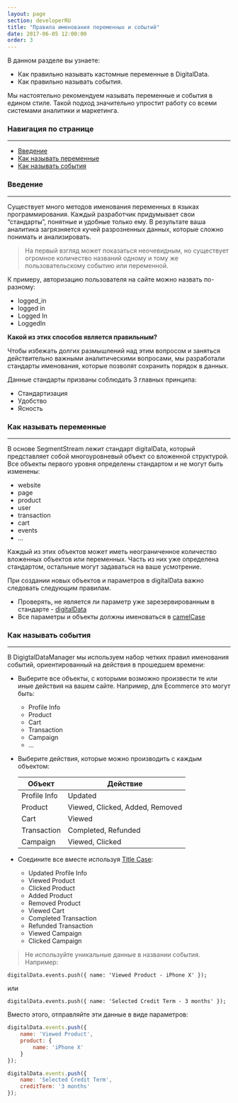 ```yaml
---
layout: page
section: developerRU
title: "Правила именования переменных и событий"
date: 2017-06-05 12:00:00
order: 3
---
```


В данном разделе вы узнаете:
* Как правильно называть кастомные переменные в DigitalData.
* Как правильно называть события.

Мы настоятельно рекомендуем называть переменные и события в едином стиле. Такой подход значительно упростит работу со всеми системами аналитики и маркетинга.

### Навигация по странице
------
<ul class="page-navigation">
  <li><a href="#0">Введение</a></li>
  <li><a href="#1">Как называть переменные</a></li>
  <li><a href="#1">Как называть события</a></li>
</ul>

### <a name="0"></a>Введение
------
Существует много методов именования переменных в языках программирования. Каждый разработчик придумывает свои “стандарты”, понятные и удобные только ему. В результате ваша аналитика загрязняется кучей разрозненных данных, которые сложно понимать и анализировать.

> На первый взгляд может показаться неочевидным, но существует огромное количество названий одному и тому же пользовательскому событию или переменной.

К примеру, авторизацию пользователя на сайте можно назвать по-разному:

* logged_in
* logged in
* Logged In
* LoggedIn

**Какой из этих способов является правильным?**

Чтобы избежать долгих размышлений над этим вопросом и заняться действительно важными аналитическими вопросами, мы разработали стандарты именования, которые позволят сохранить порядок в данных.

Данные стандарты призваны соблюдать 3 главных принципа:

* Стандартизация
* Удобство
* Ясность

### <a name="1"></a>Как называть переменные
------
В основе SegmentStream лежит стандарт digitalData, который представляет собой многоуровневый объект со вложенной структурой. Все объекты первого уровня определены стандартом и не могут быть изменены:

* website
* page
* product
* user
* transaction
* cart
* events
* ...

Каждый из этих объектов может иметь неограниченное количество вложенных объектов или переменных. Часть из них уже определена стандартом, остальные могут задаваться на ваше усмотрение.

При создании новых объектов и параметров в digitalData важно следовать следующим правилам.

* Проверять, не является ли параметр уже зарезервированным в стандарте - [digitalData](/ru/for-developers/digitaldata)
* Все параметры и объекты должны именоваться в [camelCase](https://en.wikipedia.org/wiki/Camel_case)


### <a name="2"></a>Как называть события
------
В DigigtalDataManager мы используем набор четких правил именования событий, ориентированный на действия в прошедшем времени:

* Выберите все объекты, с которыми возможно произвести те или иные действия на вашем сайте. Например, для Ecommerce это могут быть:
  * Profile Info
  * Product
  * Cart
  * Transaction
  * Campaign
  * ...

* Выберите действия, которые можно производить с каждым объектом:

  Объект | Действие
  --- | ---
  Profile Info|Updated
  Product|Viewed, Clicked, Added, Removed
  Cart|Viewed
  Transaction|Completed, Refunded
  Campaign|Viewed, Clicked

* Соедините все вместе используя [Title Case](http://titlecase.com):
  * Updated Profile Info
  * Viewed Product
  * Clicked Product
  * Added Product
  * Removed Product
  * Viewed Cart
  * Completed Transaction
  * Refunded Transaction
  * Viewed Campaign
  * Clicked Campaign

> Не используйте уникальные данные в названии события. Например:

```
digitalData.events.push({ name: 'Viewed Product - iPhone X' });
```

или

```
digitalData.events.push({ name: 'Selected Credit Term - 3 months' });
```

Вместо этого, отправляйте эти данные в виде параметров:

```JavaScript
digitalData.events.push({
    name: 'Viewed Product',
    product: {
        name: 'iPhone X'
    }
});
```

```JavaScript
digitalData.events.push({
    name: 'Selected Credit Term',
    creditTerm: '3 months'
});
```
